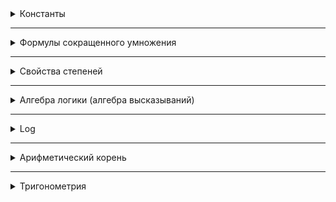 <details>
<summary>Константы</summary>

$e = 2.71828...$</br>
$\pi = 3.14159...$<br>
  
</details>

---

<details>
<summary>Формулы сокращенного умножения</summary>

$a^{2} - b^{2} = (a-b)(a+b)$</br>
$(a+b)^{2} = a^{2} + 2ab + b^{2}$</br>
$(a-b)^{2} = a^{2} - 2ab + b^{2}$</br>
$a^{3} + b^{3} = (a+b)(a^{2} - ab + b^{2})$</br>
$a^{3} - b^{3} = (a-b)(a^{2} + ab + b^{2})$</br>
$(a + b)^{3} = a^{3} + 3a^{2}b + 3ab^{2} + b^{3}$</br>
$(a - b)^{3} = a^{3} - 3a^{2}b + 3ab^{2} - b^{3}$</br>
  
</details>

---

<details>
<summary>Свойства степеней</summary>

$a^{0} = 1$<br>
$a^{m} \times a^{b} = a^{m+n}$<br>
$a^{m} \div a^{b} = a^{m-n}$<br>
$(a^{m})^{n} = a^{m \times n}$<br>
$(a \times b)^{n} = a^{n} \times b^{n}$<br>

$\Big(\frac{a}{b}\Big)^n = \frac{a^{n}}{b^{n}}$<br>

$a^{-n} = \frac{1}{a^{n}}$
  
</details>

---

<details>
<summary>Алгебра логики (алгебра высказываний)</summary>

1) Конъюнкция (и) (& ∧)</br>Истино только тогда, когда истины все входящие в него простые высказывания.
2) Дизъюнкция (или) (∨ +)</br>Является истиной только тогда, когда хотябы одно высказывание истино.
3) Отрицание (не) (¬ $\overline{A}$ !)</br>Делает ложным истинное высказывание, и наоборот.
4) Импликация (если ... то ...) (⇒ → ⊃)</br>Ложно только тогда, когда первое высказывание истино, во всех остальных случаях - истина.
5) Эквивалентность (⇔ ≡ ↔)</br>Истино только тогда, когда оба высказывания истины или ложны.

|A|B|!A|!B|A & B|A ∨ B|A → B|A ↔ B|
|--|--|--|--|--|--|--|--|
|0|0|1|1|0|0|1|1|
|0|1|1|0|0|1|1|0|
|1|0|0|1|0|1|0|0|
|1|1|0|0|1|1|1|1|

### Законы:

A ∨ B = B ∨ A</br>
A & B = B & A

A ∨ (B ∨ C) = (A ∨ B) ∨ C<br>
A & (B & C) = (A & B) & C

A ∨ (B & C) = (A ∨ B) & (A ∨ C)</br>
A & (B ∨ C) = (A & B) ∨ (A & C)

$\overline{A}$ $\overline{∨}$ $\overline{B}$ = $\overline{A}$ ∧ $\overline{B}$</br>
$\overline{A}$ $\overline{∧}$ $\overline{B}$ = $\overline{A}$ ∨ $\overline{B}$

A ∨ (A & B) = A<br>
A & (A ∨ B) = A

A → B = $\overline{A}$ ∨ B

A ↔ B = (A → B) & (B → A)<br>
A ↔ B = ($\overline{A}$ → B) & ($\overline{B}$ → A)

</details>

---

<details>
<summary>Log</summary>
  
$log_{a} b = x \implies a^{x} = b$</br>
$b>0$; $a>0$; $a\neq1$

$lg(b)$ это $log_{10}b$</br>
$ln(b)$ это $log_{e}b$

### Основное log тождество:</br>
$a^{log_{a}b} = b$

### Свойства:</br>
$log_{a}0 = \emptyset$</br>
$log_{a}1 = 0$</br>
$log_{a}a = 1$</br>
$log_{a}\frac{1}{a} = -1$</br>
$log_{a}a^{b} = b$</br>
$log_{a}b^{p} = p \times log_{a}b$</br>
$log_{a^{p}}b = \frac{1}{p} \times log_{a}{b}$</br>
$log_{a}b + log_{a}c = log_{a}(a \times b)$</br>
$log_{a}b - log_{a}c = log_{a}\frac{b}{c}$</br>

### Формула перехода к новому основанию:

$log_{a}b = \frac{log_{c}b}{log_{c}a}$</br>
$c>0; c\neq1$

</details>

---

<details>
<summary>Арифметический корень</summary>

$\sqrt[n]{a} = b \implies b^{n} = a$</br>
$a\geq0$; $b\geq0$; $n \in N$; $n \geq 2$

### Свойства:</br>

$\sqrt[n]{a^{m}} = a^{\frac{m}{n}}$</br>

$\sqrt[n]{a \times b} = \sqrt[n]{a} \times \sqrt[n]{b}$

$\sqrt[n]{\frac{a}{b}} = \frac{\sqrt[n]{a}}{\sqrt[n]{b}}$; $(b\neq0)$

$\sqrt[n]{\sqrt[m]{a}} = \sqrt[m \times n]{a}$

$\sqrt[n \times m]{a^{2m}} = \sqrt[n]{a^{2}}$

$(\sqrt[n]{a})^{n} = a$

$\sqrt[2n]{a^{2n}} = |a|$

</details>

---

<details>
<summary>Тригонометрия</summary>

| $\alpha$ | $0\degree$ | $\frac{\pi}{6} \ (30\degree)$ | $\frac{\pi}{4} \ (45\degree)$ | $\frac{\pi}{3} \ (60\degree)$ | $\frac{\pi}{2} \ (90\degree)$ | $\pi \ (180\degree)$ | $\frac{3\pi}{2} \ (270\degree)$ | $2\pi \ (360\degree)$ 
| -- | -- | -- | -- | -- | -- | -- | -- | -- |
| $sin(\alpha)$ | 0 | $\frac{1}{2}$ | $\frac{\sqrt[]{2}}{2}$ | $\frac{\sqrt[]{3}}{2}$ | $1$ | $0$ | $-1$ | $0$ |
| $cos(\alpha)$ | 1 | $\frac{\sqrt[]{3}}{2}$ | $\frac{\sqrt[]{2}}{2}$ | $\frac{1}{2}$ | $0$ | $-1$ | $0$ | $1$ |
| $tg(\alpha)$ | 0 | $\frac{\sqrt[]{3}}{3}$ | $1$ | $\sqrt[]{3}$ | $-$ | $0$ | $-$ | $0$ |
| $ctg(\alpha)$ | - | $\frac{3}{\sqrt[]{3}}$ | $1$ | $\frac{\sqrt[]{3}}{3}$ | $0$ | $-$ | $0$ | $-$ |

![](https://github.com/SuperFeda/formul/blob/main/snaki-4160711157.jpg)

### Основные тригонометрические тождества</br>
$sin^{2}(a) + cos^{2}(a) = 1$</br>

$tg(a) = \frac{sin(a)}{cos(a)}$</br>

$ctg(a) = \frac{cos(a)}{sin(a)}$</br>

$tg(a) \times ctg(a) = 1$</br>

$1 + tg^{2}(a) = \frac{1}{cos^{2}a}$</br>

$1 + ctg^{2}(a) = \frac{1}{sin^{2}a}$</br>

### Четность / нечетность</br>
$sin(-a) = -sin(a)$</br>
$cos(-a) = cos(a)$</br>
$tg(-a) = -tg(a)$</br>
$ctg(-a) = -ctg(a)$</br>

### Формулы сложения/вычитания</br>
$sin(a+b) = sin(a) \times cos(b) + cos(a) \times sin(b)$</br>
$sin(a-b) = sin(a) \times cos(b) - cos(a) \times sin(b)$</br>
$cos(a+b) = cos(a) \times cos(b) - sin(a) \times sin(b)$</br>
$cos(a-b) = cos(a) \times cos(b) + sin(a) \times sin(b)$</br>

$tg(a+b) = \frac{tg(a)+tg(b)}{1 - tg(a) \times tg(b)}$

$tg(a-b) = \frac{tg(a)-tg(b)}{1 + tg(a) \times tg(b)}$

$ctg(a+b) = \frac{-1 + ctg(a) \times ctg(b)}{ctg(a)+ctg(b)}$

$ctg(a-b) = \frac{-1 - ctg(a) \times ctg(b)}{ctg(a)-ctg(b)}$

### Формулы двойного угла</br>
$sin(2a) = 2sin(a) \times cos(a)$</br>
$cos(2a) = cos^{2}a - sin^{2}a$<br>
$cos(2a) = 1-2sin^{2}a = 2cos^{2}a-1$<br>

$tg(2a) = \frac{2tg(a)}{1-tg^{2}a}$<br>

### Свойства обратных тригонометрических функций<br>
$arcsin(-a) = -arcsin(a)$<br>
$arccos(-a) = \pi - arccos(a)$<br>
$arctg(-a) = -arctg(a)$<br>
$arcctg(-a) = -arcctg(a)$<br>

### Формулы корней тригонометрических функций
$sin(t) = a; t = (-1)^{k} \times arcsin(a) + \pi k, k \in Z$<br>
$cos(t) = a; t = \pm arccos(a) + 2 \pi k, k \in Z$<br>
$tg(t) = a; t = arctg(a) + \pi k, k \in Z$<br>
$ctg(t) = a; t = arcctg(a) + \pi k, k \in Z$<br>

</details>


